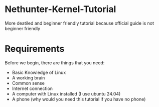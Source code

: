 # Nethunter-Kernel-Tutorial
More deatiled and beginner friendly tutorial because official guide is not beginner friendly

# Requirements
Before we begin, there are things that you need:
  - Basic Knowledge of Linux
  - A working brain
  - Common sense
  - Internet connection
  - A computer with Linux installed (I use ubuntu 24.04)
  - A phone (why would you need this tutorial if you have no phone)
